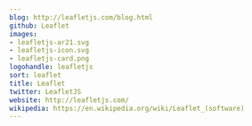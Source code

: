 ```yaml
---
blog: http://leafletjs.com/blog.html
github: Leaflet
images:
- leafletjs-ar21.svg
- leafletjs-icon.svg
- leafletjs-card.png
logohandle: leafletjs
sort: leaflet
title: Leaflet
twitter: LeafletJS
website: http://leafletjs.com/
wikipedia: https://en.wikipedia.org/wiki/Leaflet_(software)
---
```

